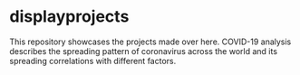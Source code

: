 # displayprojects
This repository showcases the projects made over here. COVID-19 analysis describes the spreading pattern of coronavirus across the world and its spreading correlations with different factors.
